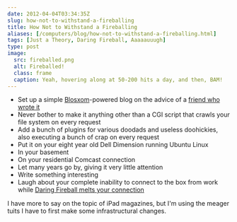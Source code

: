 ```yaml
--- 
date: 2012-04-04T03:34:35Z
slug: how-not-to-withstand-a-fireballing
title: How Not to Withstand a Fireballing
aliases: [/computers/blog/how-not-to-withstand-a-fireballing.html]
tags: [Just a Theory, Daring Fireball, Aaaaauuugh]
type: post
image:
  src: fireballed.png
  alt: Fireballed!
  class: frame
  caption: Yeah, hovering along at 50-200 hits a day, and then, BAM!
---
```


-   Set up a simple [Blosxom]-powered blog on the advice of a [friend who wrote
    it]
-   Never bother to make it anything other than a CGI script that crawls your
    file system on every request
-   Add a bunch of plugins for various doodads and useless doohickies, also
    executing a bunch of crap on every request
-   Put it on your eight year old Dell Dimension running Ubuntu Linux
-   In your basement
-   On your residential Comcast connection
-   Let many years go by, giving it very little attention
-   Write something interesting
-   Laugh about your complete inability to connect to the box from work while
    [Daring Fireball melts your connection]

I have more to say on the topic of iPad magazines, but I'm using the meager
tuits I have to first make some infrastructural changes.

  [Blosxom]: http://blosxom.sourceforge.net/
  [friend who wrote it]: https://en.wikipedia.org/wiki/Rael_Dornfest
  [Daring Fireball melts your connection]: http://daringfireball.net/linked/2012/03/29/conde-nast

